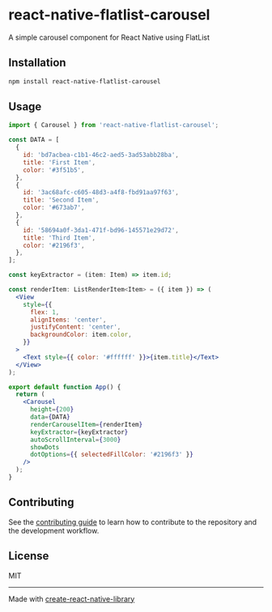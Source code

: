 # react-native-flatlist-carousel

A simple carousel component for React Native using FlatList

## Installation

```sh
npm install react-native-flatlist-carousel
```

## Usage

```jsx
import { Carousel } from 'react-native-flatlist-carousel';

const DATA = [
  {
    id: 'bd7acbea-c1b1-46c2-aed5-3ad53abb28ba',
    title: 'First Item',
    color: '#3f51b5',
  },
  {
    id: '3ac68afc-c605-48d3-a4f8-fbd91aa97f63',
    title: 'Second Item',
    color: '#673ab7',
  },
  {
    id: '58694a0f-3da1-471f-bd96-145571e29d72',
    title: 'Third Item',
    color: '#2196f3',
  },
];

const keyExtractor = (item: Item) => item.id;

const renderItem: ListRenderItem<Item> = ({ item }) => (
  <View
    style={{
      flex: 1,
      alignItems: 'center',
      justifyContent: 'center',
      backgroundColor: item.color,
    }}
  >
    <Text style={{ color: '#ffffff' }}>{item.title}</Text>
  </View>
);

export default function App() {
  return (
    <Carousel
      height={200}
      data={DATA}
      renderCarouselItem={renderItem}
      keyExtractor={keyExtractor}
      autoScrollInterval={3000}
      showDots
      dotOptions={{ selectedFillColor: '#2196f3' }}
    />
  );
}
```

## Contributing

See the [contributing guide](CONTRIBUTING.md) to learn how to contribute to the repository and the development workflow.

## License

MIT

---

Made with [create-react-native-library](https://github.com/callstack/react-native-builder-bob)
